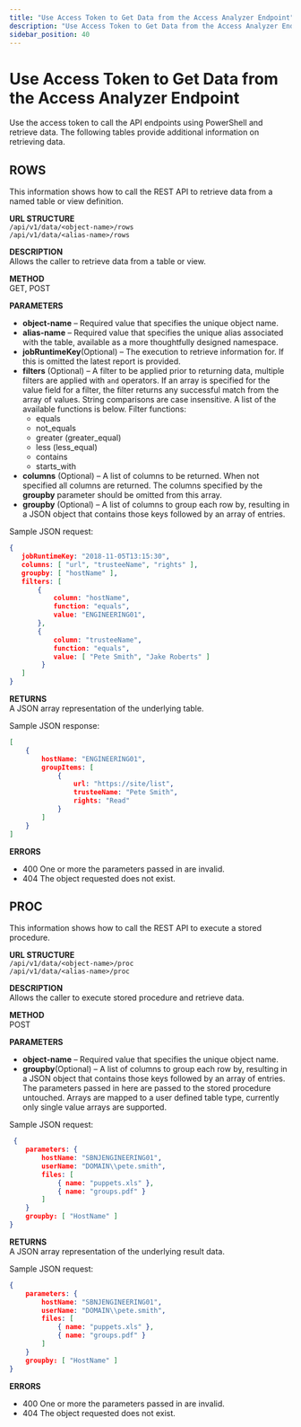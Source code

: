 ```yaml
---
title: "Use Access Token to Get Data from the Access Analyzer Endpoint"
description: "Use Access Token to Get Data from the Access Analyzer Endpoint"
sidebar_position: 40
---
```


# Use Access Token to Get Data from the Access Analyzer Endpoint

Use the access token to call the API endpoints using PowerShell and retrieve data. The following
tables provide additional information on retrieving data.

## ROWS

This information shows how to call the REST API to retrieve data from a named table or
view definition.

**URL STRUCTURE**  
`/api/v1/data/<object-name>/rows`  
`/api/v1/data/<alias-name>/rows`  
                                                                                                                         
**DESCRIPTION**  
Allows the caller to retrieve data from a table or view. 
                                                                                                                                
**METHOD**  
GET, POST    

**PARAMETERS**
- **object-name** – Required value that specifies the unique object name. 
- **alias-name** – Required value that specifies the unique alias associated with the table, available as a more thoughtfully designed namespace. 
- **jobRuntimeKey**(Optional) – The execution to retrieve information for. If this is omitted the latest report is provided. 
- **filters** (Optional) – A filter to be applied prior to returning data, multiple filters are applied with `and` operators. If an array is specified for the value field for a filter, the filter returns any successful match from the array of values. String comparisons are case insensitive. A list of the available functions is below. Filter functions: 
  - equals
  - not_equals
  - greater (greater_equal)
  - less (less_equal)
  - contains
  - starts_with 
- **columns** (Optional) – A list of columns to be returned. When not specified all columns are returned. The columns specified by the **groupby** parameter should be omitted from this array. 
- **groupby** (Optional) – A list of columns to group each row by, resulting in a JSON object that contains those keys followed by an array of entries. 

Sample JSON request:
 ```json
 {       
    jobRuntimeKey: "2018-11-05T13:15:30",       
    columns: [ "url", "trusteeName", "rights" ],
    groupby: [ "hostName" ],       
    filters: [           
        {               
            column: "hostName",               
            function: "equals",               
            value: "ENGINEERING01",           
        },           
        {               
            column: "trusteeName",               
            function: "equals",               
            value: [ "Pete Smith", "Jake Roberts" ]          
         }       
    ]   
}
 ```

**RETURNS**       
A JSON array representation of the underlying table. 

Sample JSON response:

```json
[       
    {           
        hostName: "ENGINEERING01",           
        groupItems: [               
            {                   
                url: "https://site/list",                   
                trusteeName: "Pete Smith",                   
                rights: "Read"               
            }           
        ]       
    }   
]
```                                                                                                                                       

**ERRORS** 
- 400 One or more the parameters passed in are invalid. 
- 404 The object requested does not exist.


## PROC

This information shows how to call the REST API to execute a stored procedure.

**URL STRUCTURE**  
`/api/v1/data/<object-name>/proc`  
`/api/v1/data/<alias-name>/proc`

**DESCRIPTION**  
Allows the caller to execute stored procedure and retrieve data.  

**METHOD**   
POST   

**PARAMETERS**  
- **object-name** – Required value that specifies the unique object name. 
- **groupby**(Optional) – A list of columns to group each row by, resulting in a JSON object that contains those keys followed by an array of entries. The parameters passed in here are passed to the stored procedure untouched. Arrays are mapped to a user defined table type, currently only single value arrays are supported. 

Sample JSON request:

```json
 {       
    parameters: {           
        hostName: "SBNJENGINEERING01",           
        userName: "DOMAIN\\pete.smith",           
        files: [               
            { name: "puppets.xls" },               
            { name: "groups.pdf" }           
        ]       
    }       
    groupby: [ "HostName" ]   
}
 ```

**RETURNS**  
A JSON array representation of the underlying result data. 

Sample JSON request: 

```json
{       
    parameters: {           
        hostName: "SBNJENGINEERING01",           
        userName: "DOMAIN\\pete.smith",           
        files: [               
            { name: "puppets.xls" },               
            { name: "groups.pdf" }           
        ]       
    }       
    groupby: [ "HostName" ]   
}
```   

**ERRORS**        
- 400 One or more the parameters passed in are invalid. 
- 404 The object requested does not exist. 
